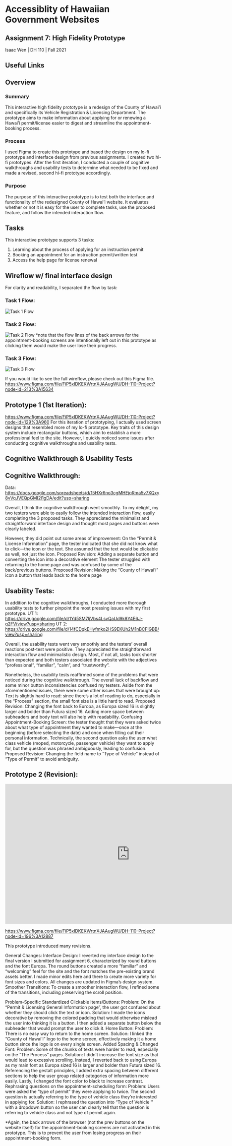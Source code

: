 # Accessiblity of Hawaiian Government Websites

## Assignment 7: High Fidelity Prototype
Isaac Wen | DH 110 | Fall 2021

## Useful Links


## Overview
### Summary
This interactive high fidelity prototype is a redesign of the County of Hawai’i and specifically its Vehicle Registration & Licensing Department. 
The prototype aims to make information about applying for or renewing a Hawai’i permit/license easier to digest and streamline the appointment-booking process.

### Process
I used Figma to create this prototype and based the design on my lo-fi prototype and interface design from previous assignments. I created two hi-fi 
prototypes. After the first iteration, I conducted a couple of cognitive walkthroughs and usability tests to determine what needed to be fixed and made a 
revised, second hi-fi prototype accordingly.

### Purpose
The purpose of this interactive prototype is to test both the interface and functionality of the redesigned County of Hawai’i website. It evaluates whether or not it is easy for the user to complete tasks, use the proposed feature, and follow the intended interaction flow.


## Tasks
This interactive prototype supports 3 tasks:
1. Learning about the process of applying for an instruction permit
2. Booking an appointment for an instruction permit/written test
3. Access the help page for license renewal


## Wireflow w/ final interface design
For clarity and readability, I separated the flow by task:

### Task 1 Flow:
![Task 1 Flow](https://github.com/isaacwen01/DH110/blob/main/Assignments/A07/Task%201%20Flow.png)


### Task 2 Flow:
![Task 2 Flow](https://github.com/isaacwen01/DH110/blob/main/Assignments/A07/Task%202%20Flow.png)
*note that the flow lines of the back arrows for the appointment-booking screens are intentionally left out in this prototype as clicking them would make the user lose their progress.


### Task 3 Flow:
![Task 3 Flow](https://github.com/isaacwen01/DH110/blob/main/Assignments/A07/Task%203%20Flow.png)


If you would like to see the full wireflow, please check out this Figma file.
https://www.figma.com/file/FiP5xIDKEKWrtnXJAAugWU/DH-110-Project?node-id=213%3A15634 


## Prototype 1 (1st Iteration):
https://www.figma.com/file/FiP5xIDKEKWrtnXJAAugWU/DH-110-Project?node-id=129%3A960 
For this iteration of prototyping, I actually used screen designs that resembled more of my lo-fi prototype. Key traits of this design system include 
rectangular buttons, which aim to establish a more professional feel to the site. However, I quickly noticed some issues after conducting cognitive 
walkthroughs and usability tests.


## Cognitive Walkthrough & Usability Tests

## Cognitive Walkthrough:
Data: https://docs.google.com/spreadsheets/d/15HXr6no3cgMHEjqRma5v7XQxy8vVqJVEQpGMI2l1gDA/edit?usp=sharing 

Overall, I think the cognitive walkthrough went smoothly. To my delight, my two testers were able to easily follow the intended interaction flow, easily completing the 3 proposed tasks. They appreciated the minimalist and straightforward interface design and thought most pages and buttons were clearly labeled. 

However, they did point out some areas of improvement:
On the “Permit & License Information” page, the tester indicated that she did not know what to click––the icon or the text. She assumed that the text would be clickable as well, not just the icon.
Proposed Revision: Adding a separate button and converting the icon into a decorative element
The tester struggled with returning to the home page and was confused by some of the back/previous buttons.
Proposed Revision: Making the “County of Hawai’i” icon a button that leads back to the home page

## Usability Tests:
In addition to the cognitive walkthroughs, I conducted more thorough usability tests to further pinpoint the most pressing issues with my first prototype.
UT 1: https://drive.google.com/file/d/1Yd5SM7ljVbs4LsvQaUd9k8Y4E6J-q2FV/view?usp=sharing 
UT 2: https://drive.google.com/file/d/14fCDqkEHyfmko2HS9EKUh2M1nBCFlGBB/view?usp=sharing 

Overall, the usability tests went very smoothly and the testers’ overall reactions post-test were positive. They appreciated the straightforward interaction flow and minimalistic design. Most, if not all, tasks took shorter than expected and both testers associated the website with the adjectives “professional”, “familiar”, “calm”, and “trustworthy”.

Nonetheless, the usability tests reaffirmed some of the problems that were noticed during the cognitive walkthrough. The overall lack of backflow and some minor button inconsistencies confused my testers. Aside from the aforementioned issues, there were some other issues that were brought up:
Text is slightly hard to read: since there’s a lot of reading to do, especially in the “Process” section, the small font size is a little hard to read.
Proposed Revision: Changing the font back to Europa, as Europa sized 16 is slightly larger and bolder than Futura sized 16. Adding more space between subheaders and body text will also help with readability.
Confusing Appointment-Booking Screen: the tester thought that they were asked twice about what type of appointment they wanted to make––once at the beginning (before selecting the date) and once when filling out their personal information. Technically, the second question asks the user what class vehicle (moped, motorcycle, passenger vehicle) they want to apply for, but the question was phrased ambiguously, leading to confusion.
Proposed Revision: Changing the field name to “Type of Vehicle” instead of “Type of Permit” to avoid ambiguity.


## Prototype 2 (Revision):

<iframe style="border: 1px solid rgba(0, 0, 0, 0.1);" width="800" height="450" src="https://www.figma.com/embed?embed_host=share&url=https%3A%2F%2Fwww.figma.com%2Fproto%2FFiP5xIDKEKWrtnXJAAugWU%2FDH-110-Project%3Fnode-id%3D179%253A1110%26scaling%3Dscale-down%26page-id%3D179%253A1087%26starting-point-node-id%3D179%253A1110" allowfullscreen></iframe>


https://www.figma.com/file/FiP5xIDKEKWrtnXJAAugWU/DH-110-Project?node-id=196%3A12887 

This prototype introduced many revisions.

General Changes:
Interface Design: I reverted my interface design to the final version I submitted for assignment 6, characterized by round buttons and the font Europa. The round buttons created a more “familiar” and “welcoming” feel for the site and the font matches the pre-existing brand assets better. I made minor edits here and there to create more variety for font sizes and colors. All changes are updated in Figma’s design system.
Smoother Transitions: To create a smoother interaction flow, I refined some of the transitions, including preserving the scroll position.

Problem-Specific
Standardized Clickable Items/Buttons:
Problem: On the “Permit & Licensing General Information page”, the user got confused about whether they should click the text or icon.
Solution: I made the icons decorative by removing the colored padding that would otherwise mislead the user into thinking it is a button. I then added a separate button below the subheader that would prompt the user to click it.
Home Button:
Problem: There is no easy way to return to the home screen.
Solution: I linked the “County of Hawai’i” logo to the home screen, effectively making it a home button since the logo is on every single screen.
Added Spacing & Changed Font:
Problem: Some of the chunks of texts were harder to read, especially on the “The Process” pages.
Solution: I didn’t increase the font size as that would lead to excessive scrolling. Instead, I reverted back to using Europa as my main font as Europa sized 16 is larger and bolder than Futura sized 16. Referencing the gestalt principles, I added extra spacing between different sections to help the user group related categories of information more easily. Lastly, I changed the font color to black to increase contrast.
Rephrasing questions on the appointment-scheduling form:
Problem: Users were asked the “type of permit” they were applying to twice. The second question is actually referring to the type of vehicle class they’re interested in applying for.
Solution: I rephrased the question into “Type of Vehicle '' with a dropdown button so the user can clearly tell that the question is referring to vehicle class and not type of permit again. 

*Again, the back arrows of the browser (not the prev buttons on the website itself) for the appointment-booking screens are not activated in this prototype. This is to prevent the user from losing progress on their appointment-booking form.

